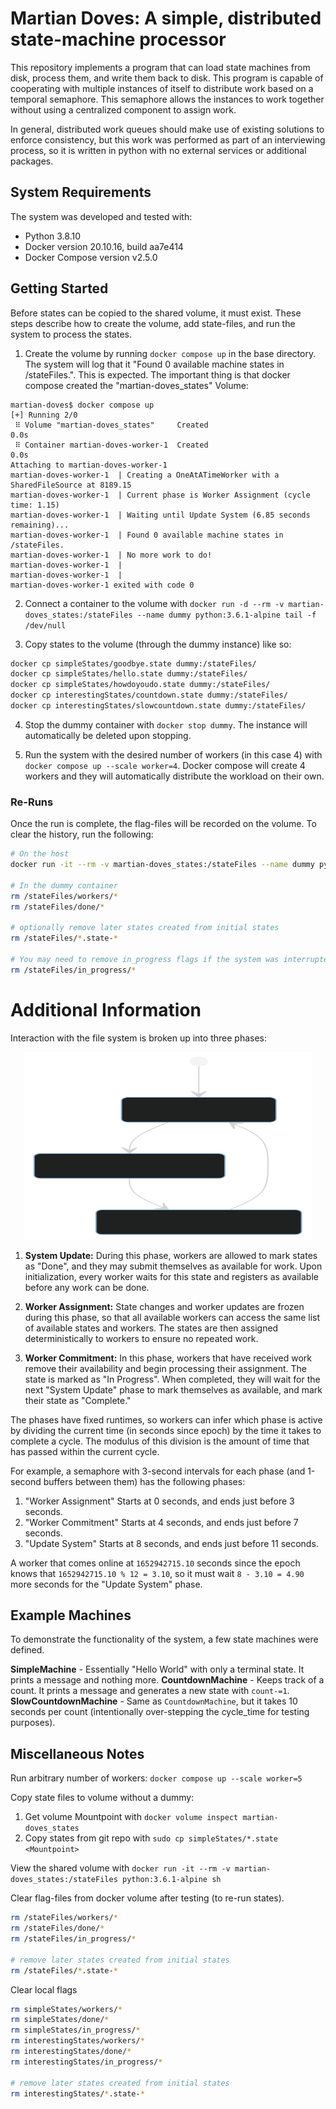 # Martian Doves: A simple, distributed state-machine processor

This repository implements a program that can load state machines from disk, process them, and write them back to disk.  This program is capable of cooperating with multiple instances of itself to distribute work based on a temporal semaphore.  This semaphore allows the instances to work together without using a centralized component to assign work.

In general, distributed work queues should make use of existing solutions to enforce consistency, but this  work was performed as part of an interviewing process, so it is written in python with no external services or additional packages.

## System Requirements
The system was developed and tested with:
* Python 3.8.10
* Docker version 20.10.16, build aa7e414
* Docker Compose version v2.5.0

## Getting Started
Before states can be copied to the shared volume, it must exist.  These steps describe how to create the volume, add state-files, and run the system to process the states.

1. Create the volume by running `docker compose up` in the base directory.  The system will log that it "Found 0 available machine states in /stateFiles.".  This is expected.  The important thing is that docker compose created the "martian-doves_states" Volume:
```
martian-doves$ docker compose up
[+] Running 2/0
 ⠿ Volume "martian-doves_states"     Created                                                                                                                                                                                                                              0.0s
 ⠿ Container martian-doves-worker-1  Created                                                                                                                                                                                                                              0.0s
Attaching to martian-doves-worker-1
martian-doves-worker-1  | Creating a OneAtATimeWorker with a SharedFileSource at 8189.15
martian-doves-worker-1  | Current phase is Worker Assignment (cycle time: 1.15)
martian-doves-worker-1  | Waiting until Update System (6.85 seconds remaining)...
martian-doves-worker-1  | Found 0 available machine states in /stateFiles.
martian-doves-worker-1  | No more work to do!
martian-doves-worker-1  |
martian-doves-worker-1  |
martian-doves-worker-1 exited with code 0
```

2. Connect a container to the volume with `docker run -d --rm -v martian-doves_states:/stateFiles --name dummy python:3.6.1-alpine tail -f /dev/null`

3. Copy states to the volume (through the dummy instance) like so:
```bash
docker cp simpleStates/goodbye.state dummy:/stateFiles/            
docker cp simpleStates/hello.state dummy:/stateFiles/              
docker cp simpleStates/howdoyoudo.state dummy:/stateFiles/         
docker cp interestingStates/countdown.state dummy:/stateFiles/     
docker cp interestingStates/slowcountdown.state dummy:/stateFiles/
```

4. Stop the dummy container with `docker stop dummy`.  The instance will automatically be deleted upon stopping.

5. Run the system with the desired number of workers (in this case 4) with `docker compose up --scale worker=4`.  Docker compose will create 4 workers and they will automatically distribute the workload on their own.

### Re-Runs
Once the run is complete, the flag-files will be recorded on the volume.  To clear the history, run the following:
```bash
# On the host
docker run -it --rm -v martian-doves_states:/stateFiles --name dummy python:3.6.1-alpine sh

# In the dummy container
rm /stateFiles/workers/*
rm /stateFiles/done/*

# optionally remove later states created from initial states
rm /stateFiles/*.state-*

# You may need to remove in_progress flags if the system was interrupted
rm /stateFiles/in_progress/*
```

# Additional Information
Interaction with the file system is broken up into three phases:
<p align="center">
  <img width="460" height="300" src="img/dove_states.svg">
</p>

1. **System Update:** During this phase, workers are allowed to mark states as "Done", and they may submit themselves as available for work.  Upon initialization, every worker waits for this state and registers as available before any work can be done.

2. **Worker Assignment:** State changes and worker updates are frozen during this phase, so that all available workers can access the same list of available states and workers.  The states are then assigned deterministically to workers to ensure no repeated work.

3. **Worker Commitment:** In this phase, workers that have received work remove their availability and begin processing their assignment.  The state is marked as "In Progress".  When completed, they will wait for the next "System Update" phase to mark themselves as available, and mark their state as "Complete."

The phases have fixed runtimes, so workers can infer which phase is active by dividing the current time (in seconds since epoch) by the time it takes to complete a cycle.  The modulus of this division is the amount of time that has passed within the current cycle.

For example, a semaphore with 3-second intervals for each phase (and 1-second buffers between them) has the following phases:
1. "Worker Assignment" Starts at 0 seconds, and ends just before 3 seconds.
2. "Worker Commitment" Starts at 4 seconds, and ends just before 7 seconds.
3.  "Update System" Starts at 8 seconds, and ends just before 11 seconds.

A worker that comes online at `1652942715.10` seconds since the epoch knows that `1652942715.10 % 12 = 3.10`, so it must wait `8 - 3.10 = 4.90` more seconds for the "Update System" phase.

## Example Machines  
To demonstrate the functionality of the system, a few state machines were defined.

**SimpleMachine** - Essentially "Hello World" with only a terminal state.  It prints a message and nothing more.
**CountdownMachine** - Keeps track of a count.  It prints a message and generates a new state with `count-=1`.
**SlowCountdownMachine** - Same as `CountdownMachine`, but it takes 10 seconds per count (intentionally over-stepping the cycle_time for testing purposes).

## Miscellaneous Notes  
Run arbitrary number of workers: `docker compose up --scale worker=5`

Copy state files to volume without a dummy:
1. Get volume Mountpoint with `docker volume inspect martian-doves_states`
2. Copy states from git repo with `sudo cp simpleStates/*.state <Mountpoint>`

View the shared volume with `docker run -it --rm -v martian-doves_states:/stateFiles python:3.6.1-alpine sh`

Clear flag-files from docker volume after testing (to re-run states).
```bash
rm /stateFiles/workers/*
rm /stateFiles/done/*
rm /stateFiles/in_progress/*

# remove later states created from initial states
rm /stateFiles/*.state-*
```

Clear local flags
```bash
rm simpleStates/workers/*
rm simpleStates/done/*
rm simpleStates/in_progress/*
rm interestingStates/workers/*
rm interestingStates/done/*
rm interestingStates/in_progress/*

# remove later states created from initial states
rm interestingStates/*.state-*
```
